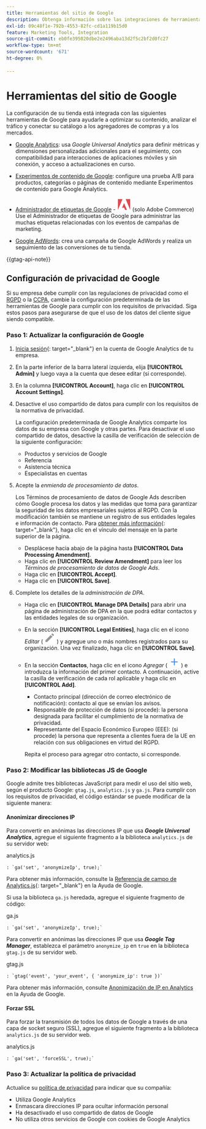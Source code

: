 ```yaml
---
title: Herramientas del sitio de Google
description: Obtenga información sobre las integraciones de herramientas de Google que puede utilizar para optimizar el contenido, analizar el tráfico y conectar el catálogo a los agregadores de compras y mercados.
exl-id: 09c48f1e-792b-4553-82fc-cd1a119b15d0
feature: Marketing Tools, Integration
source-git-commit: eb0fe395020dbe2e2496aba13d2f5c2bf2d0fc27
workflow-type: tm+mt
source-wordcount: '671'
ht-degree: 0%

---
```


# Herramientas del sitio de Google

La configuración de su tienda está integrada con las siguientes herramientas de Google para ayudarle a optimizar su contenido, analizar el tráfico y conectar su catálogo a los agregadores de compras y a los mercados.

- [Google Analytics](google-analytics.md): usa _Google Universal Analytics_ para definir métricas y dimensiones personalizadas adicionales para el seguimiento, con compatibilidad para interacciones de aplicaciones móviles y sin conexión, y acceso a actualizaciones en curso.

- [Experimentos de contenido de Google](google-content-experiments.md): configure una prueba A/B para productos, categorías o páginas de contenido mediante Experimentos de contenido para Google Analytics.

- [Administrador de etiquetas de Google](google-tag-manager.md) - ![Adobe Commerce](../assets/adobe-logo.svg) (solo Adobe Commerce) Use el Administrador de etiquetas de Google para administrar las muchas etiquetas relacionadas con los eventos de campañas de marketing.

- [Google AdWords](google-adwords.md): crea una campaña de Google AdWords y realiza un seguimiento de las conversiones de tu tienda.

{{gtag-api-note}}

## Configuración de privacidad de Google

Si su empresa debe cumplir con las regulaciones de privacidad como el [RGPD](../getting-started/compliance-gdpr.md) o la [CCPA](../getting-started/compliance-ccpa.md), cambie la configuración predeterminada de las herramientas de Google para cumplir con los requisitos de privacidad. Siga estos pasos para asegurarse de que el uso de los datos del cliente sigue siendo compatible.

### Paso 1: Actualizar la configuración de Google

1. [Inicia sesión][1]{: target=&quot;_blank&quot;} en la cuenta de Google Analytics de tu empresa.

1. En la parte inferior de la barra lateral izquierda, elija **[!UICONTROL Admin]** y luego vaya a la cuenta que desee editar (si corresponde).

1. En la columna **[!UICONTROL Account]**, haga clic en **[!UICONTROL Account Settings]**.

1. Desactive el uso compartido de datos para cumplir con los requisitos de la normativa de privacidad.

   La configuración predeterminada de Google Analytics comparte los datos de su empresa con Google y otras partes. Para desactivar el uso compartido de datos, desactive la casilla de verificación de selección de la siguiente configuración:

   - Productos y servicios de Google
   - Referencia
   - Asistencia técnica
   - Especialistas en cuentas

1. Acepte la _enmienda de procesamiento de datos_.

   Los Términos de procesamiento de datos de Google Ads describen cómo Google procesa los datos y las medidas que toma para garantizar la seguridad de los datos empresariales sujetos al RGPD. Con la modificación también se mantiene un registro de sus entidades legales e información de contacto. Para [obtener más información][2]{: target=&quot;_blank&quot;}, haga clic en el vínculo del mensaje en la parte superior de la página.

   - Desplácese hacia abajo de la página hasta **[!UICONTROL Data Processing Amendment]**.
   - Haga clic en **[!UICONTROL Review Amendment]** para leer los _Términos de procesamiento de datos de Google Ads_.
   - Haga clic en **[!UICONTROL Accept]**.
   - Haga clic en **[!UICONTROL Save]**.

1. Complete los detalles de la _administración de DPA_.

   - Haga clic en **[!UICONTROL Manage DPA Details]** para abrir una página de administración de DPA en la que podrá editar contactos y las entidades legales de su organización.

   - En la sección **[!UICONTROL Legal Entities]**, haga clic en el icono _Editar_ ( ![icono de edición de Google](./assets/google-icon-edit.png) ) y agregue uno o más nombres registrados para su organización. Una vez finalizado, haga clic en **[!UICONTROL Save]**.

   - En la sección **Contactos**, haga clic en el icono _Agregar_ ( ![icono Agregar Google](./assets/google-icon-add.png) ) e introduzca la información del primer contacto. A continuación, active la casilla de verificación de cada rol aplicable y haga clic en **[!UICONTROL Add]**.

      - Contacto principal (dirección de correo electrónico de notificación): contacto al que se envían los avisos.
      - Responsable de protección de datos (si procede): la persona designada para facilitar el cumplimiento de la normativa de privacidad.
      - Representante del Espacio Económico Europeo (EEE): (si procede) la persona que representa a clientes fuera de la UE en relación con sus obligaciones en virtud del RGPD.

     Repita el proceso para agregar otro contacto, si corresponde.

### Paso 2: Modificar las bibliotecas JS de Google

Google admite tres bibliotecas JavaScript para medir el uso del sitio web, según el producto Google: `gtag.js`, `analytics.js` y `ga.js`. Para cumplir con los requisitos de privacidad, el código estándar se puede modificar de la siguiente manera:

#### Anonimizar direcciones IP

Para convertir en anónimas las direcciones IP que usa **_Google Universal Analytics_**, agregue el siguiente fragmento a la biblioteca `analytics.js` de su servidor web:

analytics.js

```
: `ga('set', 'anonymizeIp', true);`
```

Para obtener más información, consulte la [Referencia de campo de Analytics.js][3]{: target=&quot;_blank&quot;} en la Ayuda de Google.

Si usa la biblioteca `ga.js` heredada, agregue el siguiente fragmento de código:

ga.js

```
: `ga('set', 'anonymizeIp', true);`
```

Para convertir en anónimas las direcciones IP que usa **_Google Tag Manager_**, establezca el parámetro `anonymize_ip` en `true` en la biblioteca `gtag.js` de su servidor web.

gtag.js

```
: `gtag('event', 'your_event', { 'anonymize_ip': true })`
```

Para obtener más información, consulte [Anonimización de IP en Analytics][4] en la Ayuda de Google.

#### Forzar SSL

Para forzar la transmisión de todos los datos de Google a través de una capa de socket seguro (SSL), agregue el siguiente fragmento a la biblioteca `analytics.js` de su servidor web.

analytics.js

```
: `ga('set', 'forceSSL', true);`
```

### Paso 3: Actualizar la política de privacidad

Actualice su [política de privacidad](../getting-started/privacy-policy.md) para indicar que su compañía:

- Utiliza Google Analytics
- Enmascara direcciones IP para ocultar información personal
- Ha desactivado el uso compartido de datos de Google
- No utiliza otros servicios de Google con cookies de Google Analytics

[1]: https://www.google.com/analytics/
[2]: https://support.google.com/analytics/answer/3379636
[3]: https://developers.google.com/analytics/devguides/collection/analyticsjs/field-reference
[4]: https://support.google.com/analytics/answer/2763052
